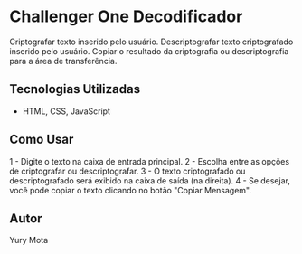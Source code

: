 # Challenger One Decodificador

Criptografar texto inserido pelo usuário.
Descriptografar texto criptografado inserido pelo usuário.
Copiar o resultado da criptografia ou descriptografia para a área de transferência.



## Tecnologias Utilizadas

- HTML, CSS, JavaScript

## Como Usar
1 - Digite o texto na caixa de entrada principal.
2 - Escolha entre as opções de criptografar ou descriptografar.
3 - O texto criptografado ou descriptografado será exibido na caixa de saída (na direita).
4 - Se desejar, você pode copiar o texto clicando no botão "Copiar Mensagem".


## Autor
Yury Mota
